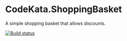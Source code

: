 # CodeKata.ShoppingBasket
A simple shopping basket that allows discounts.

[![Build status](https://ci.appveyor.com/api/projects/status/dsc0drclsky6ea5h?svg=true)](https://ci.appveyor.com/project/chriscartlidge/codekata-shoppingbasket)
